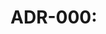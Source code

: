 # ADR-000: <TITLE>

## Status
[Proposed | Accepted | Rejected | Superseded by ADR-XYZ]

## Context
Why are we making this decision? What are the forces at play?

## Decision
What decision have we made and why?

## Consequences
What happens because of this decision? List pros, cons, tradeoffs.

## Alternatives Considered
List serious alternatives and why they weren’t chosen.

